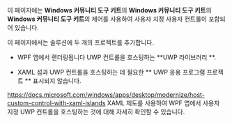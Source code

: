 ﻿이 페이지에는 **Windows 커뮤니티 도구 키트**의 **Windows 커뮤니티 도구 키트**의 **Windows 커뮤니티 도구 키트**의 제어를 사용하여 사용자 지정 사용자 컨트롤이 포함되어 있습니다.

이 페이지에서는 솔루션에 두 개의 프로젝트를 추가합니다.

 - WPF 앱에서 렌더링됩니다 UWP 컨트롤을 호스팅하는 **UWP 라이브러리 **.

 - XAML 섬과 UWP 컨트롤을 호스팅하는 데 필요한 ** UWP 응용 프로그램 프로젝트 ** 표시되지 않습니다.

https://docs.microsoft.com/windows/apps/desktop/modernize/host-custom-control-with-xaml-islands XAML 제도를 사용하여 WPF 앱에서 사용자 지정 UWP 컨트롤을 호스팅하는 것에 대해 자세히 확인할 수 있습니다.